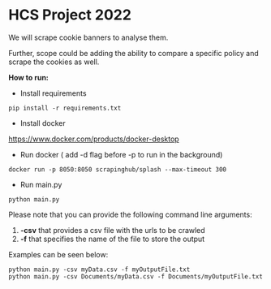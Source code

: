 # HCS Project 2022 
We will scrape cookie banners to analyse them.

Further, scope could be adding the ability to compare a specific policy and scrape the cookies as well.


**How to run:**
- Install requirements

```
pip install -r requirements.txt
```

- Install docker

https://www.docker.com/products/docker-desktop

- Run docker ( add -d flag before -p to run in the background)

```
docker run -p 8050:8050 scrapinghub/splash --max-timeout 300
```

- Run main.py

```
python main.py
```

Please note that you can provide the following command line arguments:
1. **-csv** that provides a csv file with the urls to be crawled
2. **-f** that specifies the name of the file to store the output

Examples can be seen below:

```
python main.py -csv myData.csv -f myOutputFile.txt
python main.py -csv Documents/myData.csv -f Documents/myOutputFile.txt
```

